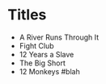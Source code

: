 # Titles

* A River Runs Through It
* Fight Club
* 12 Years a Slave
* The Big Short
* 12 Monkeys
#blah
